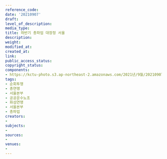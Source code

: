 ```yaml
---
reference_code: 
date: '20210907'
draft: 
level_of_description: 
media_type: 
title: 하반기 총파업 대장정 서울
description: 
weight: 
modified_at: 
created_at: 
link: 
public_access_status: 
copyright_status: 
components:
- https://kctu-photo.s3.ap-northeast-2.amazonaws.com/2021년/9월/20210907-하반기+총파업+대장정+서울_순회투쟁_총연맹_서울본부_공공운수노조_화섬연맹_서울본부_총파업/_R6X0159.jpg
tags:
- 순회투쟁
- 총연맹
- 서울본부
- 공공운수노조
- 화섬연맹
- 서울본부
- 총파업
creators:
- 
subjects:
- 
sources:
- 
venues:
- 
---
```

